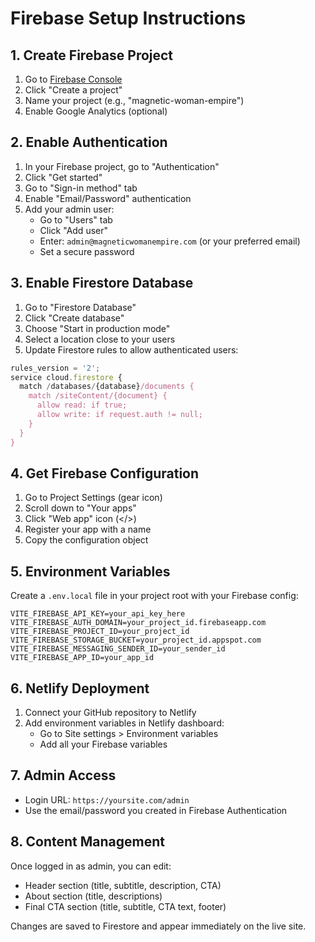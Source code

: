 # Firebase Setup Instructions

## 1. Create Firebase Project

1. Go to [Firebase Console](https://console.firebase.google.com/)
2. Click "Create a project" 
3. Name your project (e.g., "magnetic-woman-empire")
4. Enable Google Analytics (optional)

## 2. Enable Authentication

1. In your Firebase project, go to "Authentication" 
2. Click "Get started"
3. Go to "Sign-in method" tab
4. Enable "Email/Password" authentication
5. Add your admin user:
   - Go to "Users" tab
   - Click "Add user"
   - Enter: `admin@magneticwomanempire.com` (or your preferred email)
   - Set a secure password

## 3. Enable Firestore Database

1. Go to "Firestore Database"
2. Click "Create database"
3. Choose "Start in production mode" 
4. Select a location close to your users
5. Update Firestore rules to allow authenticated users:

```javascript
rules_version = '2';
service cloud.firestore {
  match /databases/{database}/documents {
    match /siteContent/{document} {
      allow read: if true;
      allow write: if request.auth != null;
    }
  }
}
```

## 4. Get Firebase Configuration

1. Go to Project Settings (gear icon)
2. Scroll down to "Your apps"
3. Click "Web app" icon (</>)
4. Register your app with a name
5. Copy the configuration object

## 5. Environment Variables

Create a `.env.local` file in your project root with your Firebase config:

```env
VITE_FIREBASE_API_KEY=your_api_key_here
VITE_FIREBASE_AUTH_DOMAIN=your_project_id.firebaseapp.com
VITE_FIREBASE_PROJECT_ID=your_project_id
VITE_FIREBASE_STORAGE_BUCKET=your_project_id.appspot.com
VITE_FIREBASE_MESSAGING_SENDER_ID=your_sender_id
VITE_FIREBASE_APP_ID=your_app_id
```

## 6. Netlify Deployment

1. Connect your GitHub repository to Netlify
2. Add environment variables in Netlify dashboard:
   - Go to Site settings > Environment variables
   - Add all your Firebase variables

## 7. Admin Access

- Login URL: `https://yoursite.com/admin`
- Use the email/password you created in Firebase Authentication

## 8. Content Management

Once logged in as admin, you can edit:
- Header section (title, subtitle, description, CTA)
- About section (title, descriptions)
- Final CTA section (title, subtitle, CTA text, footer)

Changes are saved to Firestore and appear immediately on the live site.
